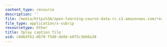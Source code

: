 ```yaml
---
content_type: resource
description: ''
file: /media/https%3A/open-learning-course-data-rc.s3.amazonaws.com/res-6-012-introduction-to-probability-spring-2018/c886df620b70f5d0de8de8f5c3666a38_hDfZF64wic.srt
file_type: application/x-subrip
resourcetype: Other
title: 3play caption file
uid: c886df62-0b70-f5d0-de8d-e8f5c3666a38
---
```

